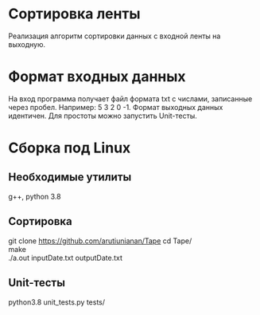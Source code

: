 # Сортировка ленты

Реализация алгоритм сортировки данных с входной ленты на выходную.

# Формат входных данных

На вход программа получает файл формата txt с числами, записанные через пробел. Например: 5 3 2 0 -1. Формат выходных данных идентичен.
Для простоты можно запустить Unit-тесты.

# Сборка под Linux

## Необходимые утилиты

g++, python 3.8

## Сортировка

  git clone
  https://github.com/arutiunianan/Tape
  cd Tape/  
  make  
  ./a.out inputDate.txt outputDate.txt

## Unit-тесты

python3.8 unit_tests.py tests/
